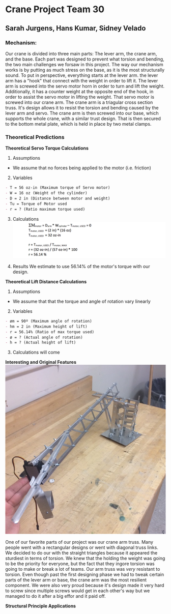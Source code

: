 # Crane Project Team 30
## Sarah Jurgens, Hans Kumar, Sidney Velado

### Mechanism:

Our crane is divided into three main parts: The lever arm, the crane arm, and the base. Each part was designed to prevent what torsion and bending, the two main challenges we forsaw in this project. The way our mechanism works is by putting as much stress on the base, as it is the most structurally sound. To put in perspective, everything starts at the lever arm. the lever arm has a "hook" that connect with the weight in order to lift it. The lever arm is screwed into the servo motor horn in order to turn and lift the weight. Additionally, it has a counter weight at the opposite end of the hook, in order to assist the servo motor in lifting the weight. That servo motor is screwed into our crane arm. The crane arm is a triagular cross section truss. It's design allows it to resist the torsion and bending caused by the lever arm and servo. The crane arm is then screwed into our base, which supports the whole crane, with a similar trust design. That is then secured to the bottom metal plate, which is held in place by two metal clamps. 

### Theoretical Predictions

**Theoretical Servo Torque Calculations**

 1. Assumptions
 - We assume that no forces being applied to the motor (i.e. friction)


 2. Variables
```markdown
- T = 56 oz-in (Maximum torque of Servo motor)
- W = 16 oz (Weight of the cylinder)
- D = 2 in (Distance between motor and weight)
- Tu = Torque of Motor used
- r = ? (Ratio maximum torque used)
```
 3. Calculations
![Image](/calcServo.png)

 4. Results
 We estimate to use 56.14% of the motor's torque with our design. 
 
**Theoretical Lift Distance Calculations**

 1. Assumptions
 - We assume that that the torque and angle of rotation vary linearly
 
 2. Variables 
```markdown
- øm = 90º (Maximum angle of rotation)
- hm = 2 in (Maximum height of lift)
- r = 56.14% (Ratio of max torque used)
- ø = ? (Actual angle of rotation)
- h = ? (Actual height of lift)
```
 3. Calculations
 will come

**Interesting and Original Features**
![Image](/truss.png)

One of our favorite parts of our project was our crane arm truss. Many people went with a rectangular designs or went with diagonal truss links. We decided to do our with the straight triangles because it appeared the sturdiest in terms of torsion. We knew that the holding the weight was going to be the priority for everyone, but the fact that they ingore torsion was going to make or break a lot of teams. Our arm truss was *very* resistant to torsion. Even though past the first designing phase we had to tweak certain parts of the lever arm or base, the crane arm was the most resilient component. We were also very proud because it's design made it very hard to screw since multiple screws would get in each other's way but we managed to do it after a big effor and it paid off. 

**Structural Principle Applications**
